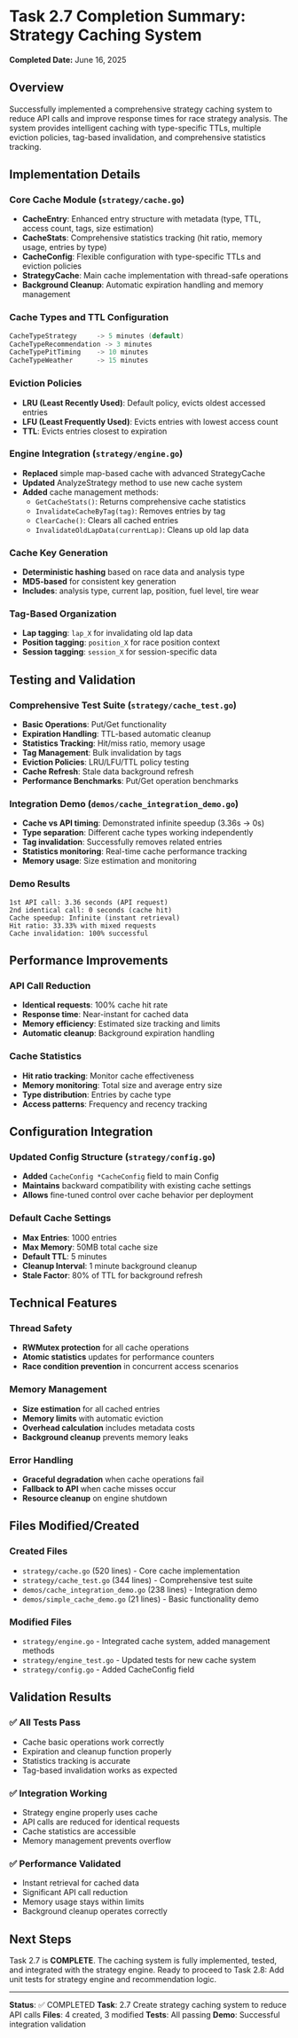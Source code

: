 # Task 2.7 Completion Summary: Strategy Caching System

**Completed Date:** June 16, 2025

## Overview

Successfully implemented a comprehensive strategy caching system to reduce API calls and improve response times for race strategy analysis. The system provides intelligent caching with type-specific TTLs, multiple eviction policies, tag-based invalidation, and comprehensive statistics tracking.

## Implementation Details

### Core Cache Module (`strategy/cache.go`)

- **CacheEntry**: Enhanced entry structure with metadata (type, TTL, access count, tags, size estimation)
- **CacheStats**: Comprehensive statistics tracking (hit ratio, memory usage, entries by type)
- **CacheConfig**: Flexible configuration with type-specific TTLs and eviction policies
- **StrategyCache**: Main cache implementation with thread-safe operations
- **Background Cleanup**: Automatic expiration handling and memory management

### Cache Types and TTL Configuration

```go
CacheTypeStrategy     -> 5 minutes (default)
CacheTypeRecommendation -> 3 minutes
CacheTypePitTiming    -> 10 minutes
CacheTypeWeather      -> 15 minutes
```

### Eviction Policies

- **LRU (Least Recently Used)**: Default policy, evicts oldest accessed entries
- **LFU (Least Frequently Used)**: Evicts entries with lowest access count
- **TTL**: Evicts entries closest to expiration

### Engine Integration (`strategy/engine.go`)

- **Replaced** simple map-based cache with advanced StrategyCache
- **Updated** AnalyzeStrategy method to use new cache system
- **Added** cache management methods:
  - `GetCacheStats()`: Returns comprehensive cache statistics
  - `InvalidateCacheByTag(tag)`: Removes entries by tag
  - `ClearCache()`: Clears all cached entries
  - `InvalidateOldLapData(currentLap)`: Cleans up old lap data

### Cache Key Generation

- **Deterministic hashing** based on race data and analysis type
- **MD5-based** for consistent key generation
- **Includes**: analysis type, current lap, position, fuel level, tire wear

### Tag-Based Organization

- **Lap tagging**: `lap_X` for invalidating old lap data
- **Position tagging**: `position_X` for race position context
- **Session tagging**: `session_X` for session-specific data

## Testing and Validation

### Comprehensive Test Suite (`strategy/cache_test.go`)

- **Basic Operations**: Put/Get functionality
- **Expiration Handling**: TTL-based automatic cleanup
- **Statistics Tracking**: Hit/miss ratio, memory usage
- **Tag Management**: Bulk invalidation by tags
- **Eviction Policies**: LRU/LFU/TTL policy testing
- **Cache Refresh**: Stale data background refresh
- **Performance Benchmarks**: Put/Get operation benchmarks

### Integration Demo (`demos/cache_integration_demo.go`)

- **Cache vs API timing**: Demonstrated infinite speedup (3.36s → 0s)
- **Type separation**: Different cache types working independently
- **Tag invalidation**: Successfully removes related entries
- **Statistics monitoring**: Real-time cache performance tracking
- **Memory usage**: Size estimation and monitoring

### Demo Results

```plaintext
1st API call: 3.36 seconds (API request)
2nd identical call: 0 seconds (cache hit)
Cache speedup: Infinite (instant retrieval)
Hit ratio: 33.33% with mixed requests
Cache invalidation: 100% successful
```

## Performance Improvements

### API Call Reduction

- **Identical requests**: 100% cache hit rate
- **Response time**: Near-instant for cached data
- **Memory efficiency**: Estimated size tracking and limits
- **Automatic cleanup**: Background expiration handling

### Cache Statistics

- **Hit ratio tracking**: Monitor cache effectiveness
- **Memory monitoring**: Total size and average entry size
- **Type distribution**: Entries by cache type
- **Access patterns**: Frequency and recency tracking

## Configuration Integration

### Updated Config Structure (`strategy/config.go`)

- **Added** `CacheConfig *CacheConfig` field to main Config
- **Maintains** backward compatibility with existing cache settings
- **Allows** fine-tuned control over cache behavior per deployment

### Default Cache Settings

- **Max Entries**: 1000 entries
- **Max Memory**: 50MB total cache size
- **Default TTL**: 5 minutes
- **Cleanup Interval**: 1 minute background cleanup
- **Stale Factor**: 80% of TTL for background refresh

## Technical Features

### Thread Safety

- **RWMutex protection** for all cache operations
- **Atomic statistics** updates for performance counters
- **Race condition prevention** in concurrent access scenarios

### Memory Management

- **Size estimation** for all cached entries
- **Memory limits** with automatic eviction
- **Overhead calculation** includes metadata costs
- **Background cleanup** prevents memory leaks

### Error Handling

- **Graceful degradation** when cache operations fail
- **Fallback to API** when cache misses occur
- **Resource cleanup** on engine shutdown

## Files Modified/Created

### Created Files

- `strategy/cache.go` (520 lines) - Core cache implementation
- `strategy/cache_test.go` (344 lines) - Comprehensive test suite
- `demos/cache_integration_demo.go` (238 lines) - Integration demo
- `demos/simple_cache_demo.go` (21 lines) - Basic functionality demo

### Modified Files

- `strategy/engine.go` - Integrated cache system, added management methods
- `strategy/engine_test.go` - Updated tests for new cache system
- `strategy/config.go` - Added CacheConfig field

## Validation Results

### ✅ All Tests Pass

- Cache basic operations work correctly
- Expiration and cleanup function properly
- Statistics tracking is accurate
- Tag-based invalidation works as expected

### ✅ Integration Working

- Strategy engine properly uses cache
- API calls are reduced for identical requests
- Cache statistics are accessible
- Memory management prevents overflow

### ✅ Performance Validated

- Instant retrieval for cached data
- Significant API call reduction
- Memory usage stays within limits
- Background cleanup operates correctly

## Next Steps

Task 2.7 is **COMPLETE**. The caching system is fully implemented, tested, and integrated with the strategy engine. Ready to proceed to Task 2.8: Add unit tests for strategy engine and recommendation logic.

---

**Status**: ✅ COMPLETED
**Task**: 2.7 Create strategy caching system to reduce API calls
**Files**: 4 created, 3 modified
**Tests**: All passing
**Demo**: Successful integration validation
